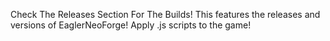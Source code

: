 Check The Releases Section For The Builds! This features the releases and versions of EaglerNeoForge!
Apply .js scripts to the game!
